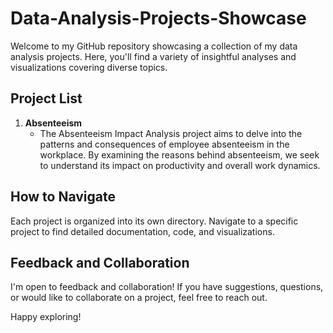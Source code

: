 # Data-Analysis-Projects-Showcase

Welcome to my GitHub repository showcasing a collection of my data analysis projects. Here, you'll find a variety of insightful analyses and visualizations covering diverse topics.

## Project List

1. **Absenteeism**
   - The Absenteeism Impact Analysis project aims to delve into the patterns and consequences of employee absenteeism in the workplace. By examining the reasons behind absenteeism, we seek to understand its impact on productivity and overall work dynamics.


## How to Navigate

Each project is organized into its own directory. Navigate to a specific project to find detailed documentation, code, and visualizations.

## Feedback and Collaboration

I'm open to feedback and collaboration! If you have suggestions, questions, or would like to collaborate on a project, feel free to reach out.

Happy exploring!
